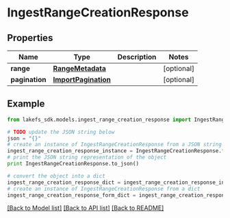 # IngestRangeCreationResponse


## Properties
Name | Type | Description | Notes
------------ | ------------- | ------------- | -------------
**range** | [**RangeMetadata**](RangeMetadata.md) |  | [optional] 
**pagination** | [**ImportPagination**](ImportPagination.md) |  | [optional] 

## Example

```python
from lakefs_sdk.models.ingest_range_creation_response import IngestRangeCreationResponse

# TODO update the JSON string below
json = "{}"
# create an instance of IngestRangeCreationResponse from a JSON string
ingest_range_creation_response_instance = IngestRangeCreationResponse.from_json(json)
# print the JSON string representation of the object
print IngestRangeCreationResponse.to_json()

# convert the object into a dict
ingest_range_creation_response_dict = ingest_range_creation_response_instance.to_dict()
# create an instance of IngestRangeCreationResponse from a dict
ingest_range_creation_response_form_dict = ingest_range_creation_response.from_dict(ingest_range_creation_response_dict)
```
[[Back to Model list]](../README.md#documentation-for-models) [[Back to API list]](../README.md#documentation-for-api-endpoints) [[Back to README]](../README.md)


